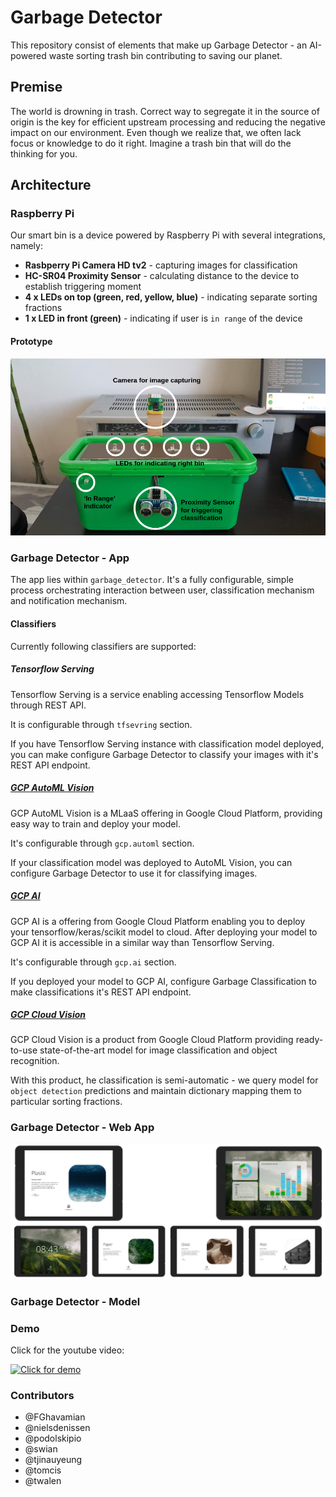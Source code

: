 # Garbage Detector

This repository consist of elements that make up Garbage Detector - an AI-powered waste sorting trash bin contributing to saving our planet.

## Premise

The world is drowning in trash. Correct way to segregate it in the source of origin is the key for efficient upstream processing and reducing the negative impact on our environment.
Even though we realize that, we often lack focus or knowledge to do it right. Imagine a trash bin that will do the thinking for you.

## Architecture

### Raspberry Pi

Our smart bin is a device powered by Raspberry Pi with several integrations, namely:

* **Rasbperry Pi Camera HD tv2** - capturing images for classification
* **HC-SR04 Proximity Sensor** - calculating distance to the device to establish triggering moment
* **4 x LEDs on top (green, red, yellow, blue)** - indicating separate sorting fractions
* **1 x LED in front (green)** - indicating if user is `in range` of the device

#### Prototype

![alt text](./docs/images/mrbin.png "Mr. Bin")

### Garbage Detector - App

The app lies within `garbage_detector`. It's a fully configurable, simple process orchestrating interaction between
user, classification mechanism and notification mechanism.

#### Classifiers

Currently following classifiers are supported:

##### Tensorflow Serving

Tensorflow Serving is a service enabling accessing Tensorflow Models through REST API.

It is configurable through `tfsevring` section.

If you have Tensorflow Serving instance with classification model deployed, you can make configure Garbage Detector to classify your images with it's REST API endpoint.

##### [GCP AutoML Vision](https://cloud.google.com/vision/overview/docs#automl-vision)

GCP AutoML Vision is a MLaaS offering in Google Cloud Platform, providing easy way to train and deploy your model.

It's configurable through `gcp.automl` section.

If your classification model was deployed to AutoML Vision, you can configure Garbage Detector to use it for classifying images.

##### [GCP AI](https://cloud.google.com/products/ai)

GCP AI is a offering from Google Cloud Platform enabling you to deploy your tensorflow/keras/scikit model to cloud.
After deploying your model to GCP AI it is accessible in a similar way than Tensorflow Serving.

It's configurable through `gcp.ai` section.

If you deployed your model to GCP AI, configure Garbage Classification to make classifications it's REST API endpoint.

##### [GCP Cloud Vision](https://cloud.google.com/vision/docs)

GCP Cloud Vision is a product from Google Cloud Platform providing ready-to-use state-of-the-art model for image classification and object recognition.

With this product, he classification is semi-automatic - we query model for `object detection` predictions and maintain dictionary mapping them to particular sorting fractions.

### Garbage Detector - Web App

![alt text](./docs/images/webapp.png "Web App")

### Garbage Detector - Model

### Demo

Click for the youtube video:

[![Click for demo](http://img.youtube.com/vi/3RRq7g5ISOg/0.jpg)](https://www.youtube.com/watch?v=3RRq7g5ISOg "Garbage Detector - Demo")

### Contributors

* @FGhavamian
* @nielsdenissen
* @podolskipio
* @swian
* @tjinauyeung
* @tomcis
* @twalen
